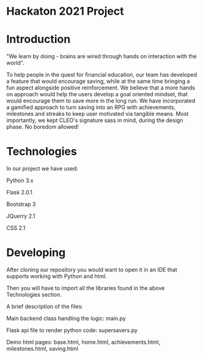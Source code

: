 # Hackaton 2021 Project
<h1> Introduction </h1>
<p> "We learn by doing - brains are wired through hands on interaction with the world". </p>
To help people in the quest for financial education, our team has developed a feature that would encourage saving, while at the same time bringing a fun aspect alongside positive reinforcement. We believe that a more hands on approach would help the users develop a goal oriented mindset, that would encourage them to save more in the long run. We have incorporated a gamified approach to turn saving into an RPG with achievements, milestones and streaks to keep user motivated via tangible means. Most importantly, we kept CLEO's signature sass in mind, during the design phase. No boredom allowed!

<h1> Technologies </h1>
<p> In our project we have used: </p>
<p> Python 3.x </p>
<p> Flask 2.0.1 </p>
<p> Bootstrap 3 </p>
<p> JQuerry 2.1 </p>
<p> CSS 2.1 </p>

<h1> Developing </h1> 
<p> After cloning our repository you would want to open it in an IDE that supports working with Python and html. </p>
<p> Then you will have to import all the libraries found in the above Technologies section.</p>

<p> A brief description of the files: </p>
<p> Main backend class handling the logic: main.py </p>
<p> Flask api file to render python code: supersavers.py </p>
<p> Demo html pages: base.html, home.html, achievements.html, milestones.html, saving.html </p>

